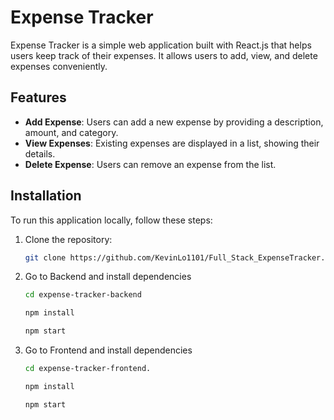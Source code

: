 # Expense Tracker

Expense Tracker is a simple web application built with React.js that helps users keep track of their expenses. It allows users to add, view, and delete expenses conveniently.

## Features

- **Add Expense**: Users can add a new expense by providing a description, amount, and category.
- **View Expenses**: Existing expenses are displayed in a list, showing their details.
- **Delete Expense**: Users can remove an expense from the list.

## Installation

To run this application locally, follow these steps:

1. Clone the repository:

   ```bash
   git clone https://github.com/KevinLo1101/Full_Stack_ExpenseTracker.git

2. Go to Backend and install dependencies

   ```bash
   cd expense-tracker-backend

   npm install

   npm start
   
3. Go to Frontend and install dependencies

   ```bash
   cd expense-tracker-frontend.

   npm install

   npm start

